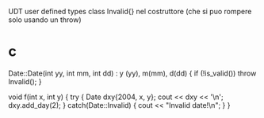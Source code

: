 UDT user defined types
class Invalid{}
nel costruttore (che si puo rompere solo usando un throw)
# c
Date::Date(int yy, int mm, int dd)
: y (yy), m(mm), d(dd)
{
if (!is_valid()) throw Invalid();
}

void f(int x, int y)
{
try {
Date dxy{2004, x, y};
cout << dxy << '\n';
dxy.add_day(2);
}
catch(Date::Invalid) {
cout << "Invalid date!\n";
}
}
#